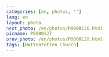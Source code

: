 ```yaml
---
categories: [en, photos, '']
lang: en
layout: photo
next_photo: /en/photos/P0000126.html
picname: P0000127
prev_photo: /en/photos/P0000120.html
tags: [Hottentotten Church]
---
```

